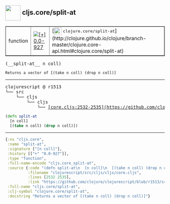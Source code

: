 ## <img width="48px" valign="middle" src="http://i.imgur.com/Hi20huC.png"> cljs.core/split-at

 <table border="1">
<tr>
<td>function</td>
<td><a href="https://github.com/cljsinfo/api-refs/tree/0.0-927"><img valign="middle" alt="[+] 0.0-927" src="https://img.shields.io/badge/+-0.0--927-lightgrey.svg"></a> </td>
<td>
[<img height="24px" valign="middle" src="http://i.imgur.com/1GjPKvB.png"> <samp>clojure.core/split-at</samp>](http://clojure.github.io/clojure/branch-master/clojure.core-api.html#clojure.core/split-at)
</td>
</tr>
</table>

 <samp>
(__split-at__ n coll)<br>
</samp>

```
Returns a vector of [(take n coll) (drop n coll)]
```

---

 <pre>
clojurescript @ r1513
└── src
    └── cljs
        └── cljs
            └── <ins>[core.cljs:2532-2535](https://github.com/clojure/clojurescript/blob/r1513/src/cljs/cljs/core.cljs#L2532-L2535)</ins>
</pre>

```clj
(defn split-at
  [n coll]
  [(take n coll) (drop n coll)])
```


---

```clj
{:ns "cljs.core",
 :name "split-at",
 :signature ["[n coll]"],
 :history [["+" "0.0-927"]],
 :type "function",
 :full-name-encode "cljs.core_split-at",
 :source {:code "(defn split-at\n  [n coll]\n  [(take n coll) (drop n coll)])",
          :filename "clojurescript/src/cljs/cljs/core.cljs",
          :lines [2532 2535],
          :link "https://github.com/clojure/clojurescript/blob/r1513/src/cljs/cljs/core.cljs#L2532-L2535"},
 :full-name "cljs.core/split-at",
 :clj-symbol "clojure.core/split-at",
 :docstring "Returns a vector of [(take n coll) (drop n coll)]"}

```
